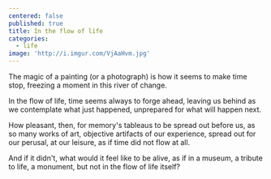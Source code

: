 ```yaml
---
centered: false
published: true
title: In the flow of life
categories:
  - life
image: 'http://i.imgur.com/VjAaHvm.jpg'
---
```

The magic of a painting
(or a photograph)
is how it seems
to make time stop,
freezing a moment
in this river of change.

In the flow of life,
time seems always 
to forge ahead,
leaving us behind
as we contemplate
what just happened,
unprepared
for what will happen next.

How pleasant, then,
for memory's tableaus
to be spread out before us,
as so many works of art,
objective artifacts
of our experience,
spread out for our perusal,
at our leisure,
as if time did not flow
at all.

And if it didn't,
what would it feel like 
to be alive,
as if in a museum,
a tribute to life,
a monument,
but not in the flow
of life itself?




